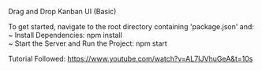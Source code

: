 Drag and Drop Kanban UI (Basic)

To get started, navigate to the root directory containing 'package.json' and:
~ Install Dependencies: npm install  
~ Start the Server and Run the Project: npm start  

Tutorial Followed: https://www.youtube.com/watch?v=AL7IJVhuGeA&t=10s
